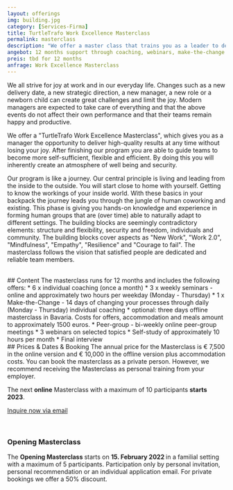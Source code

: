 ```yaml
---
layout: offerings
img: building.jpg
category: [Services-Firma]
title: TurtleTrafo Work Excellence Masterclass
permalink: masterclass
description: "We offer a master class that trains you as a leader to deliver high quality results at all times without losing your joy."
angebot: 12 months support through coaching, webinars, make-the-change week and peer group
preis: tbd for 12 months
anfrage: Work Excellence Masterclass
---
```


We all strive for joy at work and in our everyday life. Changes such as a new delivery date, a new strategic direction, a new manager, a new role or a newborn child can create great challenges and limit the joy. Modern managers are expected to take care of everything and that the above events do not affect their own performance and that their teams remain happy and productive.

We offer a "TurtleTrafo Work Excellence Masterclass", which gives you as a manager the opportunity to deliver high-quality results at any time without losing your joy. After finishing our program you are able to guide teams to become more self-sufficient, flexible and efficient. By doing this you will inherently create an atmosphere of well being and security.

Our program is like a journey. Our central principle is living and leading from the inside to the outside. You will start close to home with yourself. Getting to know the workings of your inside world. With these basics in your backpack the journey leads you through the jungle of human coworking and existing. This phase is giving you hands-on knowledge and experience in forming human groups that are (over time) able to naturally adapt to different settings. The building blocks are seemingly contradictory elements: structure and flexibility, security and freedom, individuals and community. The building blocks cover aspects as "New Work", "Work 2.0", "Mindfulness", "Empathy", "Resilience" and "Courage to fail". The masterclass follows the vision that satisfied people are dedicated and reliable team members.


<br>
## Content
The masterclass runs for 12 months and includes the following offers:
* 6 x individual coaching (once a month)
* 3 x weekly seminars - online and approximately two hours per weekday (Monday - Thursday)
* 1 x Make-the-Change - 14 days of changing your processes through daily (Monday - Thursday) individual coaching
* optional: three days offline masterclass in Bavaria. Costs for offers, accommodation and meals amount to approximately 1500 euros.
* Peer-group - bi-weekly online peer-group meetings
* 3 webinars on selected topics
* Self-study of approximately 10 hours per month
* Final interview


<br>
## Prices & Dates & Booking
The annual price for the Masterclass is € 7,500 in the online version and € 10,000 in the offline version plus accommodation costs. You can book the masterclass as a private person. However, we recommend receiving the Masterclass as personal training from your employer.

The next **online** Masterclass with a maximum of 10 participants **starts 2023**.

<a href="mailto: towards Genealogie site.email} Genealogie?subject=Inquiry Masterclass" target="_blank" class="btn btn-primary"> Inquire now via email </a>

<br>
<div class = "panel panel-info">
   <div class = "panel-heading">
     <h3 class = "panel-title"> Opening Masterclass </h3>
   </div>
   <div class = "panel-body">
     The <b>Opening Masterclass </b> starts on <b> 15. February 2022 </b> in a familial setting with a maximum of 5 participants. Participation only by personal invitation, personal recommendation or an individual application email. For private bookings we offer a 50% discount.
   </div>
</div>
